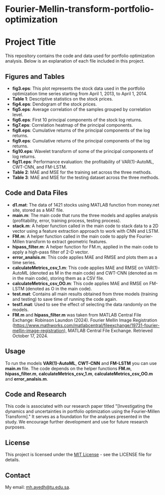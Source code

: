 # Fourier-Mellin-transform-portfolio-optimization
# Project Title

This repository contains the code and data used for portfolio optimization analysis. Below is an explanation of each file included in this project.

## Figures and Tables

- **fig3.eps**: This plot represents the stock data used in the portfolio optimization time series starting from April 1, 2013, to April 1, 2014.
- **Table 1**: Descriptive statistics on the stock prices.
- **fig4.eps**: Dendogram of the stock prices.
- **fig5.eps**: Average correlation of the samples grouped by correlation level.
- **fig6.eps**: First 10 principal components of the stock log returns.
- **fig7.eps**: Correlation heatmap of the principal components.
- **fig8.eps**: Cumulative returns of the principal components of the log returns.
- **fig9.eps**: Cumulative returns of the principal components of the log returns.
- **fig10.eps**: Wavelet transform of some of the principal components of log returns.
- **fig11.eps**: Performance evaluation: the profitability of VAR(1)-AutoML, CWT-CNN, and FM-LSTM.
- **Table 2**: MAE and MSE for the training set across the three methods.
- **Table 3**: MAE and MSE for the testing dataset across the three methods.

## Code and Data Files

- **d1.mat**: The data of 1421 stocks using MATLAB function from money.net site, stored as a MAT file.
- **main.m**: The main code that runs the three models and applies analysis (profitability, error, training process, testing process).
- **stack.m**: A helper function called in the main code to stack data to a 2D vector using a feature extraction approach to work with CNN and LSTM.
- **FM.m**: A helper function called in the main code to apply the Fourier-Millen transform to extract geometric features.
- **hipass_filter.m**: A helper function for FM.m, applied in the main code to apply a high-pass filter of 2-D vector.
- **error_analsis.m**: This code applies MAE and RMSE and plots them as a time series.
- **calculateMetrics_csv_1.m**: This code applies MAE and RMSE on VAR(1)-AutoML (denoted as M in the main code) and CWT-CNN (denoted as m in the main code), storing them as a CSV file.
- **calculateMetrics_csv_OO.m**: This code applies MAE and RMSE on FM-LSTM (denoted as O in the main code).
- **test.mat**: Contains all main results obtained from three models (training and testing) to save time of running the code again.
- **test1.mat**: Used to see the effect of selecting the data randomly on the models.
- **FM.m** and **hipass_filter.m** was taken from MATLAB Central File Exchange:
 Robinson Laundon (2024). Fourier Mellin Image Registration (https://www.mathworks.com/matlabcentral/fileexchange/19731-fourier-mellin-image-registration), MATLAB Central File Exchange. Retrieved October 17, 2024. 
## Usage

To run the models **VAR(1)-AutoML**, **CWT-CNN** and **FM-LSTM** you can use **main.m** file. The code depends on the helper functions **FM.m**, **hipass_filter.m**, **calculateMetrics_csv_1.m**, **calculateMetrics_csv_OO.m** and **error_analsis.m**.

## Code and Research

This code is associated with our research paper titled "[Investigating the dynamics and uncertainties in portfolio optimization using the Fourier-Millen Transform]." It serves as a foundation for the analyses presented in the study. We encourage further development and use for future research purposes.
## License

This project is licensed under the [MIT License](LICENSE) - see the LICENSE file for details.

## Contact

My email: mh.ayedh@tu.edu.sa.
